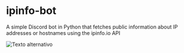 # ipinfo-bot
A simple Discord bot in Python that fetches public information about IP addresses or hostnames using the ipinfo.io API

![Texto alternativo](https://media4.giphy.com/media/v1.Y2lkPTc5MGI3NjExeG53b2x1c2tmZWFheWR5bnp4a29tMGh1cTlxM2FzbXRpZThwY252ZCZlcD12MV9pbnRlcm5hbF9naWZfYnlfaWQmY3Q9Zw/fha1cv4Le2lVRXXJsc/giphy.gif )
